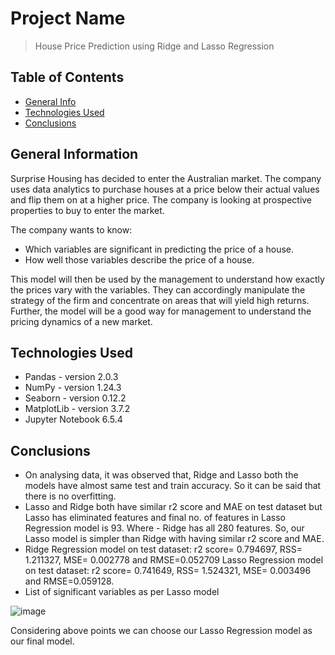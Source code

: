 # Project Name
> House Price Prediction using Ridge and Lasso Regression


## Table of Contents
* [General Info](#general-information)
* [Technologies Used](#technologies-used)
* [Conclusions](#conclusions)

<!-- You can include any other section that is pertinent to your problem -->

## General Information
Surprise Housing has decided to enter the Australian market. The company uses data analytics to purchase houses at a price below their actual values and flip them on at a higher price. The company is looking at prospective properties to buy to enter the market.

The company wants to know:

* Which variables are significant in predicting the price of a house.
* How well those variables describe the price of a house.

This model will then be used by the management to understand how exactly the prices vary with the variables. They can accordingly manipulate the strategy of the firm and concentrate on areas that will yield high returns. Further, the model will be a good way for management to understand the pricing dynamics of a new market.

<!-- You don't have to answer all the questions - just the ones relevant to your project. -->

## Technologies Used
- Pandas - version 2.0.3
- NumPy - version 1.24.3
- Seaborn - version 0.12.2
- MatplotLib - version 3.7.2
- Jupyter Notebook 6.5.4

## Conclusions
- On analysing data, it was observed that, Ridge and Lasso both the models have almost same test and train accuracy. So it can be said that there is no overfitting.
- Lasso and Ridge both have similar r2 score and MAE on test dataset but Lasso has eliminated features and final no. of features in Lasso Regression model is 93. Where - Ridge has all 280 features. So, our Lasso model is simpler than Ridge with having similar r2 score and MAE.
- Ridge Regression model on test dataset: r2 score= 0.794697, RSS= 1.211327, MSE= 0.002778	and RMSE=0.052709 Lasso Regression model on test dataset: r2 score= 0.741649, RSS= 1.524321, MSE= 0.003496 and RMSE=0.059128.
- List of significant variables as per Lasso model

![image](https://github.com/prasenjit1980/HousePricePredictor_RidgeLasso/assets/152131715/22fd2a98-73ec-4c1f-a15b-8a3dee1fe5e7)


Considering above points we can choose our Lasso Regression model as our final model.

<!-- You don't have to answer all the questions - just the ones relevant to your project. -->




<!-- As the libraries versions keep on changing, it is recommended to mention the version of library used in this project -->

